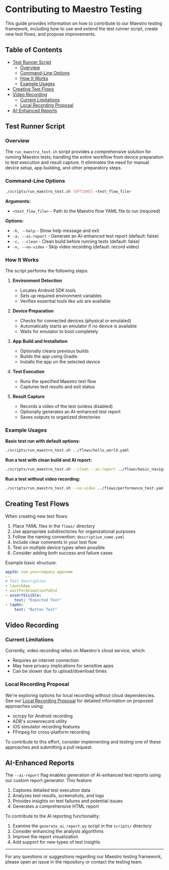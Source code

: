 # Contributing to Maestro Testing

This guide provides information on how to contribute to our Maestro testing framework, including how
to use and extend the test runner script, create new test flows, and propose improvements.

## Table of Contents

- [Test Runner Script](#test-runner-script)
    - [Overview](#overview)
    - [Command-Line Options](#command-line-options)
    - [How It Works](#how-it-works)
    - [Example Usages](#example-usages)
- [Creating Test Flows](#creating-test-flows)
- [Video Recording](#video-recording)
    - [Current Limitations](#current-limitations)
    - [Local Recording Proposal](#local-recording-proposal)
- [AI-Enhanced Reports](#ai-enhanced-reports)

## Test Runner Script

### Overview

The `run_maestro_test.sh` script provides a comprehensive solution for running Maestro tests,
handling the entire workflow from device preparation to test execution and result capture. It
eliminates the need for manual device setup, app building, and other preparatory steps.

### Command-Line Options

```bash
./scripts/run_maestro_test.sh [OPTIONS] <test_flow_file>
```

**Arguments:**

- `<test_flow_file>` - Path to the Maestro flow YAML file to run (required)

**Options:**

- `-h, --help` - Show help message and exit
- `-a, --ai-report` - Generate an AI-enhanced test report (default: false)
- `-c, --clean` - Clean build before running tests (default: false)
- `-n, --no-video` - Skip video recording (default: record video)

### How It Works

The script performs the following steps:

1. **Environment Detection**
    - Locates Android SDK tools
    - Sets up required environment variables
    - Verifies essential tools like `adb` are available

2. **Device Preparation**
    - Checks for connected devices (physical or emulated)
    - Automatically starts an emulator if no device is available
    - Waits for emulator to boot completely

3. **App Build and Installation**
    - Optionally cleans previous builds
    - Builds the app using Gradle
    - Installs the app on the selected device

4. **Test Execution**
    - Runs the specified Maestro test flow
    - Captures test results and exit status

5. **Result Capture**
    - Records a video of the test (unless disabled)
    - Optionally generates an AI-enhanced test report
    - Saves outputs to organized directories

### Example Usages

**Basic test run with default options:**

```bash
./scripts/run_maestro_test.sh ../flows/hello_world.yaml
```

**Run a test with clean build and AI report:**

```bash
./scripts/run_maestro_test.sh --clean --ai-report ../flows/basic_navigation.yaml
```

**Run a test without video recording:**

```bash
./scripts/run_maestro_test.sh --no-video ../flows/performance_test.yaml
```

## Creating Test Flows

When creating new test flows:

1. Place YAML files in the `flows/` directory
2. Use appropriate subdirectories for organizational purposes
3. Follow the naming convention: `descriptive_name.yaml`
4. Include clear comments in your test flow
5. Test on multiple device types when possible
6. Consider adding both success and failure cases

Example basic structure:

```yaml
appId: com.yourcompany.appname
---
# Test description
- launchApp
- waitForAnimationToEnd
- assertVisible:
    text: "Expected Text"
- tapOn:
    text: "Button Text"
```

## Video Recording

### Current Limitations

Currently, video recording relies on Maestro's cloud service, which:

- Requires an internet connection
- May have privacy implications for sensitive apps
- Can be slower due to upload/download times

### Local Recording Proposal

We're exploring options for local recording without cloud dependencies. See
our [Local Recording Proposal](./local_recording_proposal.md) for detailed information on proposed
approaches using:

- scrcpy for Android recording
- ADB's screenrecord utility
- iOS simulator recording features
- FFmpeg for cross-platform recording

To contribute to this effort, consider implementing and testing one of these approaches and
submitting a pull request.

## AI-Enhanced Reports

The `--ai-report` flag enables generation of AI-enhanced test reports using our custom report
generator. This feature:

1. Captures detailed test execution data
2. Analyzes test results, screenshots, and logs
3. Provides insights on test failures and potential issues
4. Generates a comprehensive HTML report

To contribute to the AI reporting functionality:

1. Examine the `generate_ai_report.py` script in the `scripts/` directory
2. Consider enhancing the analysis algorithms
3. Improve the report visualization
4. Add support for new types of test insights

---

For any questions or suggestions regarding our Maestro testing framework, please open an issue in
the repository or contact the testing team.